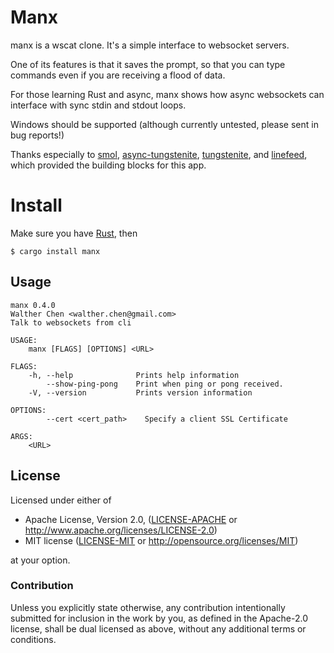 # Manx

manx is a wscat clone. It's a simple interface to websocket servers.

One of its features is that it saves the prompt, so that you can type commands even
if you are receiving a flood of data.

For those learning Rust and async, manx shows how async websockets can interface with sync stdin and stdout loops.

Windows should be supported (although currently untested, please sent in bug reports!)

Thanks especially to [smol](https://github.com/stjepang/smol), [async-tungstenite](https://github.com/sdroege/async-tungstenite), [tungstenite](https://github.com/snapview/tungstenite-rs), and [linefeed](https://github.com/murarth/linefeed), which provided the building blocks for this app.

# Install

Make sure you have [Rust](https://rustup.rs), then

```
$ cargo install manx
```

## Usage

```
manx 0.4.0
Walther Chen <walther.chen@gmail.com>
Talk to websockets from cli

USAGE:
    manx [FLAGS] [OPTIONS] <URL>

FLAGS:
    -h, --help              Prints help information
        --show-ping-pong    Print when ping or pong received.
    -V, --version           Prints version information

OPTIONS:
        --cert <cert_path>    Specify a client SSL Certificate

ARGS:
    <URL>
```

## License

Licensed under either of

* Apache License, Version 2.0, ([LICENSE-APACHE](LICENSE-APACHE) or http://www.apache.org/licenses/LICENSE-2.0)
* MIT license ([LICENSE-MIT](LICENSE-MIT) or http://opensource.org/licenses/MIT)

at your option.

### Contribution

Unless you explicitly state otherwise, any contribution intentionally submitted for inclusion in the work by you, as defined in the Apache-2.0 license, shall be dual licensed as above, without any additional terms or conditions.

